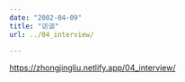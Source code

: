 ```yaml
---
date: "2002-04-09"
title: "访谈"
url: ../04_interview/

---
```

https://zhongjingliu.netlify.app/04_interview/
